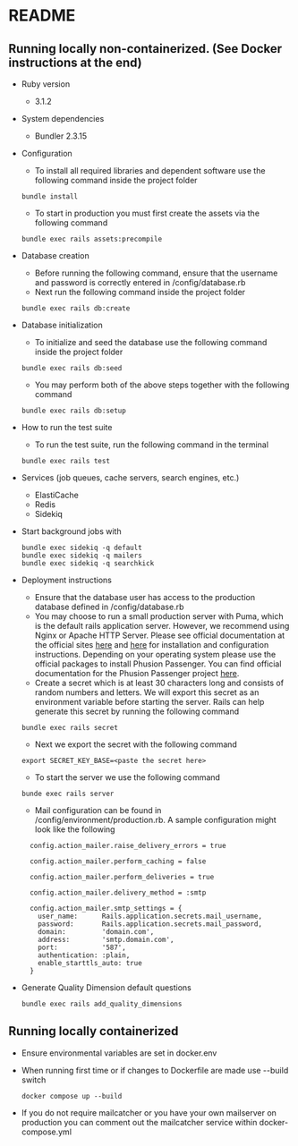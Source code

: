 # README

## Running locally non-containerized. (See Docker instructions at the end)
* Ruby version
  * 3.1.2

* System dependencies
  * Bundler 2.3.15

* Configuration
  * To install all required libraries and dependent software use the following command inside the project folder

  ```
  bundle install
  ```

  * To start in production you must first create the assets via the following command

  ```
  bundle exec rails assets:precompile
  ```

* Database creation
  * Before running the following command, ensure that the username and password is correctly entered in /config/database.rb
  * Next run the following command inside the project folder

  ```
  bundle exec rails db:create
  ```

* Database initialization
  * To initialize and seed the database use the following command inside the project folder

  ```
  bundle exec rails db:seed
  ```

  * You may perform both of the above steps together with the following command

  ```
  bundle exec rails db:setup
  ```

* How to run the test suite
  * To run the test suite, run the following command in the terminal

  ```
  bundle exec rails test
  ```

* Services (job queues, cache servers, search engines, etc.)
  * ElastiCache
  * Redis
  * Sidekiq

* Start background jobs with

  ```
  bundle exec sidekiq -q default
  bundle exec sidekiq -q mailers
  bundle exec sidekiq -q searchkick
  ```

* Deployment instructions
  * Ensure that the database user has access to the production database defined in /config/database.rb
  * You may choose to run a small production server with Puma, which is the default rails application server. However, we recommend using Nginx or Apache HTTP Server. Please see official documentation at the official sites [here](https://nginx.org/en/docs/) and [here](https://httpd.apache.org/docs/2.4/) for installation and configuration instructions. Depending on your operating system please use the official packages to install Phusion Passenger. You can find official documentation for the Phusion Passenger project [here](https://www.phusionpassenger.com/library/deploy/nginx/deploy/ruby/).
  * Create a secret which is at least 30 characters long and consists of random numbers and letters. We will export this secret as an environment variable before starting the server. Rails can help generate this secret by running the following command

  ```
  bundle exec rails secret
  ```

  * Next we export the secret with the following command

  ```
  export SECRET_KEY_BASE=<paste the secret here>
  ```

  * To start the server we use the following command

  ```
  bunde exec rails server
  ```

  * Mail configuration can be found in /config/environment/production.rb. A sample configuration might look like the following

  ```
    config.action_mailer.raise_delivery_errors = true

    config.action_mailer.perform_caching = false

    config.action_mailer.perform_deliveries = true

    config.action_mailer.delivery_method = :smtp

    config.action_mailer.smtp_settings = {
      user_name:      Rails.application.secrets.mail_username,
      password:       Rails.application.secrets.mail_password,
      domain:         'domain.com',
      address:        'smtp.domain.com',
      port:           '587',
      authentication: :plain,
      enable_starttls_auto: true
    }

  ```

* Generate Quality Dimension default questions
  ```
  bundle exec rails add_quality_dimensions
  ```

## Running locally containerized

* Ensure environmental variables are set in docker.env

* When running first time or if changes to Dockerfile are made use --build switch

  ```
  docker compose up --build
  ```

* If you do not require mailcatcher or you have your own mailserver on production you can comment out the mailcatcher service within docker-compose.yml

